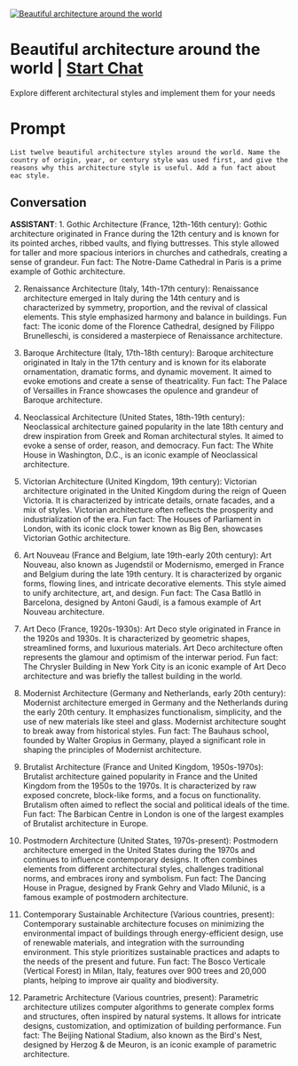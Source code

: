 
[![Beautiful architecture around the world](https://flow-prompt-covers.s3.us-west-1.amazonaws.com/icon/cute/cute_5.png)](https://gptcall.net/chat.html?data=%7B%22contact%22%3A%7B%22id%22%3A%22imGdKtMEZoBhvtSnnwFFx%22%2C%22flow%22%3Atrue%7D%7D)
# Beautiful architecture around the world | [Start Chat](https://gptcall.net/chat.html?data=%7B%22contact%22%3A%7B%22id%22%3A%22imGdKtMEZoBhvtSnnwFFx%22%2C%22flow%22%3Atrue%7D%7D)
Explore different architectural styles and implement them for your needs

# Prompt

```
List twelve beautiful architecture styles around the world. Name the country of origin, year, or century style was used first, and give the reasons why this architecture style is useful. Add a fun fact about eac style.
```

## Conversation

**ASSISTANT**: 1. Gothic Architecture (France, 12th-16th century): Gothic architecture originated in France during the 12th century and is known for its pointed arches, ribbed vaults, and flying buttresses. This style allowed for taller and more spacious interiors in churches and cathedrals, creating a sense of grandeur. Fun fact: The Notre-Dame Cathedral in Paris is a prime example of Gothic architecture.



2. Renaissance Architecture (Italy, 14th-17th century): Renaissance architecture emerged in Italy during the 14th century and is characterized by symmetry, proportion, and the revival of classical elements. This style emphasized harmony and balance in buildings. Fun fact: The iconic dome of the Florence Cathedral, designed by Filippo Brunelleschi, is considered a masterpiece of Renaissance architecture.



3. Baroque Architecture (Italy, 17th-18th century): Baroque architecture originated in Italy in the 17th century and is known for its elaborate ornamentation, dramatic forms, and dynamic movement. It aimed to evoke emotions and create a sense of theatricality. Fun fact: The Palace of Versailles in France showcases the opulence and grandeur of Baroque architecture.



4. Neoclassical Architecture (United States, 18th-19th century): Neoclassical architecture gained popularity in the late 18th century and drew inspiration from Greek and Roman architectural styles. It aimed to evoke a sense of order, reason, and democracy. Fun fact: The White House in Washington, D.C., is an iconic example of Neoclassical architecture.



5. Victorian Architecture (United Kingdom, 19th century): Victorian architecture originated in the United Kingdom during the reign of Queen Victoria. It is characterized by intricate details, ornate facades, and a mix of styles. Victorian architecture often reflects the prosperity and industrialization of the era. Fun fact: The Houses of Parliament in London, with its iconic clock tower known as Big Ben, showcases Victorian Gothic architecture.



6. Art Nouveau (France and Belgium, late 19th-early 20th century): Art Nouveau, also known as Jugendstil or Modernismo, emerged in France and Belgium during the late 19th century. It is characterized by organic forms, flowing lines, and intricate decorative elements. This style aimed to unify architecture, art, and design. Fun fact: The Casa Batlló in Barcelona, designed by Antoni Gaudí, is a famous example of Art Nouveau architecture.



7. Art Deco (France, 1920s-1930s): Art Deco style originated in France in the 1920s and 1930s. It is characterized by geometric shapes, streamlined forms, and luxurious materials. Art Deco architecture often represents the glamour and optimism of the interwar period. Fun fact: The Chrysler Building in New York City is an iconic example of Art Deco architecture and was briefly the tallest building in the world.



8. Modernist Architecture (Germany and Netherlands, early 20th century): Modernist architecture emerged in Germany and the Netherlands during the early 20th century. It emphasizes functionalism, simplicity, and the use of new materials like steel and glass. Modernist architecture sought to break away from historical styles. Fun fact: The Bauhaus school, founded by Walter Gropius in Germany, played a significant role in shaping the principles of Modernist architecture.



9. Brutalist Architecture (France and United Kingdom, 1950s-1970s): Brutalist architecture gained popularity in France and the United Kingdom from the 1950s to the 1970s. It is characterized by raw exposed concrete, block-like forms, and a focus on functionality. Brutalism often aimed to reflect the social and political ideals of the time. Fun fact: The Barbican Centre in London is one of the largest examples of Brutalist architecture in Europe.



10. Postmodern Architecture (United States, 1970s-present): Postmodern architecture emerged in the United States during the 1970s and continues to influence contemporary designs. It often combines elements from different architectural styles, challenges traditional norms, and embraces irony and symbolism. Fun fact: The Dancing House in Prague, designed by Frank Gehry and Vlado Milunić, is a famous example of postmodern architecture.



11. Contemporary Sustainable Architecture (Various countries, present): Contemporary sustainable architecture focuses on minimizing the environmental impact of buildings through energy-efficient design, use of renewable materials, and integration with the surrounding environment. This style prioritizes sustainable practices and adapts to the needs of the present and future. Fun fact: The Bosco Verticale (Vertical Forest) in Milan, Italy, features over 900 trees and 20,000 plants, helping to improve air quality and biodiversity.



12. Parametric Architecture (Various countries, present): Parametric architecture utilizes computer algorithms to generate complex forms and structures, often inspired by natural systems. It allows for intricate designs, customization, and optimization of building performance. Fun fact: The Beijing National Stadium, also known as the Bird's Nest, designed by Herzog & de Meuron, is an iconic example of parametric architecture.


